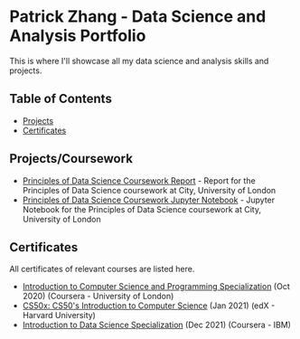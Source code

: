 # Patrick Zhang - Data Science and Analysis Portfolio

This is where I'll showcase all my data science and analysis skills and projects.

## Table of Contents
- [Projects](#projects)
- [Certificates](#certificates)

## Projects/Coursework
- [Principles of Data Science Coursework Report](https://github.com/pzhang58/citymscdatasciencecoursework/blob/main/PoDS%20Final%20Project%20Report.pdf) - Report for the Principles of Data Science coursework at City, University of London
- [Principles of Data Science Coursework Jupyter Notebook](https://github.com/pzhang58/citymscdatasciencecoursework/blob/main/Final%20Coursework%20(PDS).ipynb) - Jupyter Notebook for the Principles of Data Science coursework at City, University of London

## Certificates
All certificates of relevant courses are listed here.

- [Introduction to Computer Science and Programming Specialization](https://coursera.org/share/048df35e9f298abd840f7fe4b7e690ef) (Oct 2020) (Coursera - University of London)
- [CS50x: CS50's Introduction to Computer Science](https://courses.edx.org/certificates/27c414c13e3444b09bad5cd3bda47923) (Jan 2021) (edX - Harvard University)
- [Introduction to Data Science Specialization](https://coursera.org/share/58da956b461ffcc75689cc4f03194a68) (Dec 2021) (Coursera - IBM)
